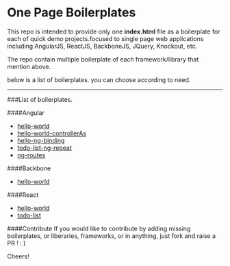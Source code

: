 # One Page Boilerplates
This repo is intended to provide only one **index.html** file as a boilerplate for each of quick demo projects.focused to single page web applications including AngularJS, ReactJS, BackboneJS, JQuery, Knockout, etc.

The repo contain multiple boilerplate of each framework/library that mention above.

below is a list of boilerplates. you can choose according to need.

***

###List of boilerplates.

####Angular
- [hello-world](https://github.com/shahzadns/one-page-boilerplates/blob/master/Angular/01-hello-world.html)
- [hello-world-controllerAs](https://github.com/shahzadns/one-page-boilerplates/blob/master/Angular/01-hello-world-controllerAs.html)
- [hello-ng-binding](https://github.com/shahzadns/one-page-boilerplates/blob/master/Angular/02-hello-ng-binding.html)
- [todo-list-ng-repeat](https://github.com/shahzadns/one-page-boilerplates/blob/master/Angular/03-todo-list-ng-repeat.html)
- [ng-routes](https://github.com/shahzadns/one-page-boilerplates/blob/master/Angular/04-ng-routes.html)

####Backbone
- [hello-world](https://github.com/shahzadns/one-page-boilerplates/blob/master/Backbone/01-hello-world.html)

####React
- [hello-world](https://github.com/shahzadns/one-page-boilerplates/blob/master/React/01-hello-world.html)
- [todo-list](https://github.com/shahzadns/one-page-boilerplates/blob/master/React/02-todo-list.html)

####Contribute
If you would like to contribute by adding missing boilerplates, or liberaries, frameworks, or in anything, just fork and raise a PR ! : )

Cheers!